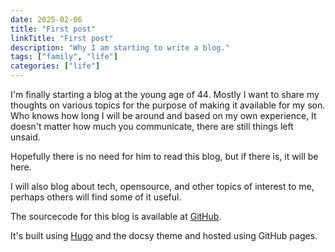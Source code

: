 ```yaml
---
date: 2025-02-06
title: "First post"
linkTitle: "First post"
description: "Why I am starting to write a blog."
tags: ["family", "life"]
categories: ["life"]
---
```


I'm finally starting a blog at the young age of 44. Mostly I want to share my
thoughts on various topics for the purpose of making it available for my son.
Who knows how long I will be around and based on my own experience,  It doesn't
matter how much you communicate, there are still things left unsaid.

Hopefully there is no need for him to read this blog, but if there is,
it will be here.

I will also blog about tech, opensource, and other topics of interest to me,
perhaps others will find some of it useful.

The sourcecode for this blog is available at [GitHub](https://github.com/mkrakowitzer/blog).

It's built using [Hugo](https://gohugo.io/) and the docsy theme and hosted using
GitHub pages.
